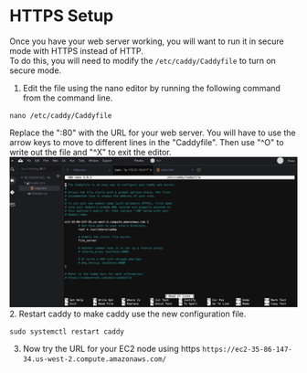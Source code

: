 # HTTPS Setup

Once you have your web server working, you will want to run it in secure mode with HTTPS instead of HTTP.  
To do this, you will need to modify the ```/etc/caddy/Caddyfile``` to turn on secure mode.
1. Edit the file using the nano editor by running the following command from the command line.
```
nano /etc/caddy/Caddyfile
```
Replace the ":80" with the URL for your web server.
You will have to use the arrow keys to move to different lines in the "Caddyfile".
Then use "^O" to write out the file and "^X" to exit the editor.
<img src="images/caddyhttps.png" width=1000>
2. Restart caddy to make caddy use the new configuration file.
```
sudo systemctl restart caddy
```

3. Now try the URL for your EC2 node using https ```https://ec2-35-86-147-34.us-west-2.compute.amazonaws.com/```
